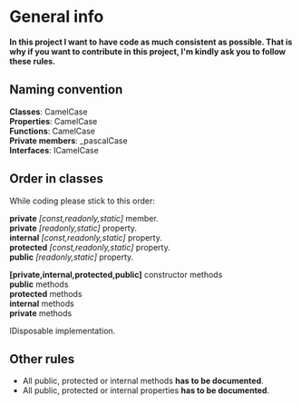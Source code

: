 # General info

**In this project I want to have code as much consistent as possible. That is why if you want to contribute in this project, I'm kindly ask you to follow these rules.**

## Naming convention

**Classes**: CamelCase  
**Properties**: CamelCase  
**Functions**: CamelCase  
**Private members**: _pascalCase  
**Interfaces**: ICamelCase

## Order in classes
While coding please stick to this order:

**private** *[const,readonly,static]* member.  
**private** *[readonly,static]* property.  
**internal** *[const,readonly,static]* property.  
**protected** *[const,readonly,static]* property.  
**public** *[readonly,static]* property.

**[private,internal,protected,public]** constructor methods  
**public** methods  
**protected** methods  
**internal** methods  
**private** methods

IDisposable implementation.

## Other rules

- All public, protected or internal methods **has to be documented**.
- All public, protected or internal properties **has to be documented**.


